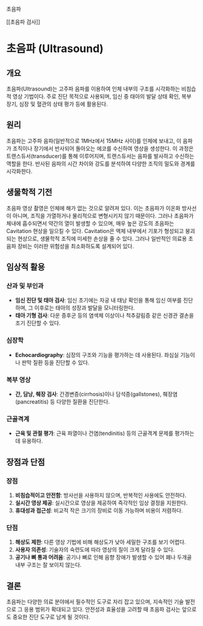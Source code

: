 초음파


[[초음파 검사]]


# 초음파 (Ultrasound)

## 개요
초음파(Ultrasound)는 고주파 음파를 이용하여 인체 내부의 구조를 시각화하는 비침습적 영상 기법이다. 주로 진단 목적으로 사용되며, 임신 중 태아의 발달 상태 확인, 복부 장기, 심장 및 혈관의 상태 평가 등에 활용된다.

## 원리
초음파는 고주파 음파(일반적으로 1MHz에서 15MHz 사이)를 인체에 보내고, 이 음파가 조직이나 장기에서 반사되어 돌아오는 에코를 수신하여 영상을 생성한다. 이 과정은 트랜스듀서(transducer)를 통해 이루어지며, 트랜스듀서는 음파를 발사하고 수신하는 역할을 한다. 반사된 음파의 시간 차이와 강도를 분석하여 다양한 조직의 밀도와 경계를 시각화한다.

## 생물학적 기전
초음파 영상 촬영은 인체에 해가 없는 것으로 알려져 있다. 이는 초음파가 이온화 방사선이 아니며, 조직을 가열하거나 물리적으로 변형시키지 않기 때문이다. 그러나 초음파가 체내에 흡수되면서 약간의 열이 발생할 수 있으며, 매우 높은 강도의 초음파는 Cavitation 현상을 일으킬 수 있다. Cavitation은 액체 내부에서 기포가 형성되고 붕괴되는 현상으로, 생물학적 조직에 미세한 손상을 줄 수 있다. 그러나 일반적인 의료용 초음파 장비는 이러한 위험성을 최소화하도록 설계되어 있다.

## 임상적 활용
### 산과 및 부인과
- **임신 진단 및 태아 검사**: 임신 초기에는 자궁 내 태낭 확인을 통해 임신 여부를 진단하며, 그 이후로는 태아의 성장과 발달을 모니터링한다.
- **태아 기형 검사**: 다운 증후군 등의 염색체 이상이나 척추갈림증 같은 신경관 결손을 조기 진단할 수 있다.

### 심장학
- **Echocardiography**: 심장의 구조와 기능을 평가하는 데 사용된다. 좌심실 기능이나 판막 질환 등을 진단할 수 있다.

### 복부 영상
- **간, 담낭, 췌장 검사**: 간경변증(cirrhosis)이나 담석증(gallstones), 췌장염(pancreatitis) 등 다양한 질환을 진단한다.
  
### 근골격계
- **근육 및 관절 평가**: 근육 파열이나 건염(tendinitis) 등의 근골격계 문제를 평가하는 데 유용하다.

## 장점과 단점
### 장점
1. **비침습적이고 안전함**: 방사선을 사용하지 않으며, 반복적인 사용에도 안전하다.
2. **실시간 영상 제공**: 실시간으로 영상을 제공하여 즉각적인 임상 결정을 지원한다.
3. **휴대성과 접근성**: 비교적 작은 크기의 장비로 이동 가능하며 비용이 저렴하다.

### 단점
1. **해상도 제한**: 다른 영상 기법에 비해 해상도가 낮아 세밀한 구조를 보기 어렵다.
2. **사용자 의존성**: 기술자의 숙련도에 따라 영상의 질이 크게 달라질 수 있다.
3. **공기나 뼈 통과 어려움**: 공기나 뼈로 인해 음향 장애가 발생할 수 있어 폐나 두개골 내부 구조는 잘 보이지 않는다.

## 결론
초음파는 다양한 의료 분야에서 필수적인 도구로 자리 잡고 있으며, 지속적인 기술 발전으로 그 응용 범위가 확대되고 있다. 안전성과 효율성을 고려할 때 초음파 검사는 앞으로도 중요한 진단 도구로 남게 될 것이다.


